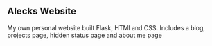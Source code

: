 ## Alecks Website
My own personal website built Flask, HTMl and CSS. Includes a blog, projects page, hidden status page and about me page
